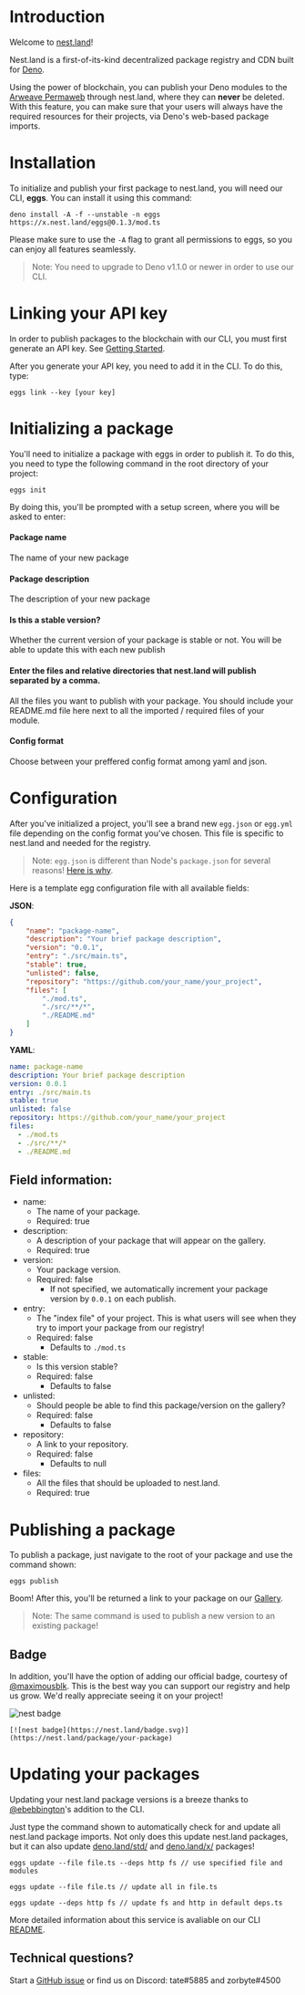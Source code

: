 # Introduction

Welcome to [nest.land](https://nest.land)!

Nest.land is a first-of-its-kind decentralized package registry and CDN built for [Deno](https://deno.land).

Using the power of blockchain, you can publish your Deno modules to the [Arweave Permaweb](https://www.arweave.org/) through nest.land, where they can **never** be deleted. With this feature, you can make sure that your users will always have the required resources for their projects, via Deno's web-based package imports.

# Installation

To initialize and publish your first package to nest.land, you will need our CLI, **eggs**. You can install it using this command:

```shell script
deno install -A -f --unstable -n eggs https://x.nest.land/eggs@0.1.3/mod.ts
```
Please make sure to use the `-A` flag to grant all permissions to eggs, so you can enjoy all features seamlessly.
> Note: You need to upgrade to Deno v1.1.0 or newer in order to use our CLI.

# Linking your API key

In order to publish packages to the blockchain with our CLI, you must first generate an API key. See [Getting Started](/#start).

After you generate your API key, you need to add it in the CLI. To do this, type:
```shell script
eggs link --key [your key]
```

# Initializing a package

You'll need to initialize a package with eggs in order to publish it. To do this, you need to type the following command in the root directory of your project:
```shell script
eggs init
```
By doing this, you'll be prompted with a setup screen, where you will be asked to enter:
#### Package name
The name of your new package
#### Package description
The description of your new package
#### Is this a stable version?
Whether the current version of your package is stable or not. You will be able to update this with each new publish
#### Enter the files and relative directories that nest.land will publish separated by a comma.
All the files you want to publish with your package. You should include your README.md file here next to all the imported / required files of your module.
#### Config format
Choose between your preffered config format among yaml and json.

# Configuration

After you've initialized a project, you'll see a brand new `egg.json` or `egg.yml` file depending on the config format you've chosen. This file is specific to nest.land and needed for the registry.
> Note: `egg.json` is different than Node's `package.json` for several reasons! [Here is why](https://github.com/nestlandofficial/nest.land/issues/52#issuecomment-643038042).

Here is a template egg configuration file with all available fields:

__JSON__:
```json
{
    "name": "package-name",
    "description": "Your brief package description",
    "version": "0.0.1",
    "entry": "./src/main.ts",
    "stable": true,
    "unlisted": false,
    "repository": "https://github.com/your_name/your_project",
    "files": [
        "./mod.ts",
        "./src/**/*",
        "./README.md"
    ]
}
```

__YAML__:
```yaml
name: package-name
description: Your brief package description
version: 0.0.1
entry: ./src/main.ts
stable: true
unlisted: false
repository: https://github.com/your_name/your_project
files:
  - ./mod.ts
  - ./src/**/*
  - ./README.md
```

## Field information:

- name:
    - The name of your package.
    - Required: true
- description:
    - A description of your package that will appear on the gallery.
    - Required: true
- version:
    - Your package version.
    - Required: false
        - If not specified, we automatically increment your package version by `0.0.1` on each publish.
- entry:
    - The "index file" of your project. This is what users will see when they try to import your package from our registry!
    - Required: false
        - Defaults to `./mod.ts`
- stable:
    - Is this version stable?
    - Required: false
        - Defaults to false
- unlisted:
    - Should people be able to find this package/version on the gallery?
    - Required: false
        - Defaults to false
- repository:
    - A link to your repository.
    - Required: false
        - Defaults to null
- files:
    - All the files that should be uploaded to nest.land.
    - Required: true

# Publishing a package

To publish a package, just navigate to the root of your package and use the command shown:
```shell script
eggs publish
```
Boom! After this, you'll be returned a link to your package on our [Gallery](gallery).

> Note: The same command is used to publish a new version to an existing package!

## Badge

In addition, you'll have the option of adding our official badge, courtesy of [@maximousblk](https://github.com/maximousblk). This is the best way you can support our registry and help us grow. We'd really appreciate seeing it on your project!

![nest badge](https://nest.land/badge.svg)

```
[![nest badge](https://nest.land/badge.svg)](https://nest.land/package/your-package)
```

# Updating your packages

Updating your nest.land package versions is a breeze thanks to [@ebebbington](https://github.com/ebebbington)'s addition to the CLI.

Just type the command shown to automatically check for and update all nest.land package imports. Not only does this update nest.land packages, but it can also update [deno.land/std/](https://deno.land/std/) and [deno.land/x/](https://deno.land/x/) packages!

```shell script
eggs update --file file.ts --deps http fs // use specified file and modules
```

```shell script
eggs update --file file.ts // update all in file.ts
```

```shell script
eggs update --deps http fs // update fs and http in default deps.ts
```

More detailed information about this service is avaliable on our CLI [README](https://github.com/nestlandofficial/nest.land/tree/master/eggs).

## Technical questions?

Start a [GitHub issue](https://github.com/nestlandofficial/nest.land/issues) or find us on Discord: tate#5885 and zorbyte#4500
